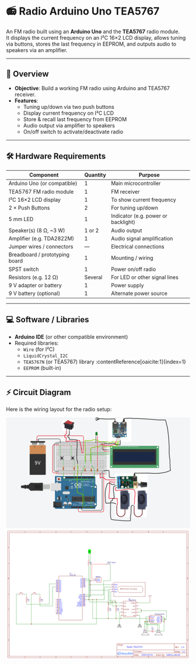 # 📻 Radio Arduino Uno TEA5767

An FM radio built using an **Arduino Uno** and the **TEA5767** radio module.  
It displays the current frequency on an I²C 16×2 LCD display, allows tuning via buttons, stores the last frequency in EEPROM, and outputs audio to speakers via an amplifier.  



---

## 📌 Overview

- **Objective**: Build a working FM radio using Arduino and TEA5767 receiver.  
- **Features**:
  - Tuning up/down via two push buttons  
  - Display current frequency on I²C LCD  
  - Store & recall last frequency from EEPROM  
  - Audio output via amplifier to speakers  
  - On/off switch to activate/deactivate radio  

---

## 🛠 Hardware Requirements

| Component | Quantity | Purpose |
|-----------|----------|---------|
| Arduino Uno (or compatible) | 1 | Main microcontroller |
| TEA5767 FM radio module | 1 | FM receiver |
| I²C 16×2 LCD display | 1 | To show current frequency |
| 2 × Push Buttons | 2 | For tuning up/down |
| 5 mm LED | 1 | Indicator (e.g. power or backlight) |
| Speaker(s) (8 Ω, ~3 W) | 1 or 2 | Audio output |
| Amplifier (e.g. TDA2822M) | 1 | Audio signal amplification |
| Jumper wires / connectors | — | Electrical connections |
| Breadboard / prototyping board | 1 | Mounting / wiring |
| SPST switch | 1 | Power on/off radio |
| Resistors (e.g. 12 Ω) | Several | For LED or other signal lines |
| 9 V adapter or battery | 1 | Power supply |
| 9 V battery (optional) | 1 | Alternate power source |

---

## 💻 Software / Libraries

- **Arduino IDE** (or other compatible environment)  
- Required libraries:
  - `Wire` (for I²C)  
  - `LiquidCrystal_I2C`  
  - `TEA5767N` (or TEA5767) library :contentReference[oaicite:1]{index=1}  
  - `EEPROM` (built-in)  

---


## ⚡ Circuit Diagram

Here is the wiring layout for the radio setup:

![Circuit Diagram](images/circuit.png)
![Shcematic Diagram](images/circuit1.png)
